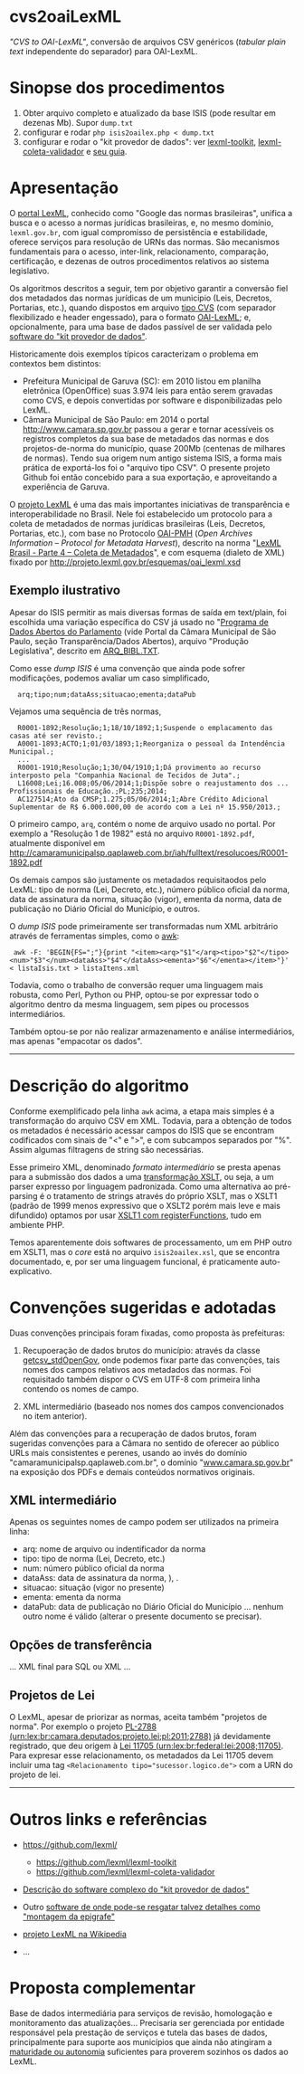 cvs2oaiLexML
============

*"CVS to OAI-LexML"*, conversão de arquivos CSV genéricos (*tabular plain text* independente do separador) para OAI-LexML.

# Sinopse dos procedimentos

  1. Obter arquivo completo e atualizado da base ISIS (pode resultar em dezenas Mb). Supor `dump.txt`
  2. configurar e rodar `php isis2oailex.php < dump.txt`
  3. configurar e rodar o "kit provedor de dados": ver  [lexml-toolkit](https://github.com/lexml/lexml-toolkit), [lexml-coleta-validador](https://github.com/lexml/lexml-coleta-validador) e [seu guia](http://projeto.lexml.gov.br/documentacao/LexML_Brasil-Parte_4a-Kit_Provedor_de_Dados%20v.pdf).

# Apresentação #

O [portal LexML](http://www.lexml.gov.br/), conhecido como "Google das normas brasileiras", unifica a busca e o acesso a normas jurídicas brasileiras, e, no mesmo domínio, `lexml.gov.br`, com igual compromisso de persistência e estabilidade, oferece serviços para  resolução de URNs das normas. São mecanismos fundamentais para o acesso, inter-link, relacionamento, comparação, certificação, e dezenas de outros procedimentos relativos ao sistema legislativo.

Os algoritmos descritos a seguir, tem por objetivo garantir a conversão fiel dos metadados das normas jurídicas de um municipio  (Leis, Decretos, Portarias, etc.), quando dispostos em arquivo [tipo CVS](https://en.wikipedia.org/wiki/Comma-separated_values) (com separador flexibilizado e header engessado), para o formato [OAI-LexML](http://projeto.lexml.gov.br/esquemas/oai_lexml.xsd); e, opcionalmente, para uma base de dados passível de ser validada pelo [software do "kit provedor de dados"](http://projeto.lexml.gov.br/documentacao/LexML_Brasil-Parte_4a-Kit_Provedor_de_Dados%20v.pdf).  

Historicamente dois exemplos típicos caracterizam o problema em contextos bem distintos:
* Prefeitura Municipal de Garuva (SC): em 2010 listou em planilha eletrônica (OpenOffice) suas 3.974 leis para então serem gravadas como CVS, e depois convertidas por software e disponibilizadas pelo LexML.
* Câmara Municipal de São Paulo: em 2014 o portal http://www.camara.sp.gov.br passou a gerar e tornar acessíveis os registros completos da sua base de metadados das normas e dos projetos-de-norma do município, quase 200Mb (centenas de milhares de normas). Tendo sua origem num antigo sistema ISIS, a forma mais prática de exportá-los foi o "arquivo tipo CSV". O presente projeto Github foi então concebido para a sua exportação, e aproveitando a experiência de Garuva.

O [projeto LexML](http://projeto.lexml.gov.br/) é uma das mais importantes iniciativas de transparência e interoperabilidade no Brasil.
Nele foi estabelecido um protocolo para a coleta de metadados de normas jurídicas brasileiras (Leis, Decretos, Portarias, etc.), com base no Protocolo [OAI-PMH](https://pt.wikipedia.org/wiki/OAI-PMH) (*Open Archives Information – Protocol for Metadata Harvest*), descrito na norma "[LexML Brasil - Parte 4 – Coleta de Metadados](http://projeto.lexml.gov.br/documentacao/Parte-4-Coleta-de-Metadados.pdf)", e com esquema (dialeto de  XML) fixado por http://projeto.lexml.gov.br/esquemas/oai_lexml.xsd

## Exemplo ilustrativo 

Apesar do ISIS permitir as mais diversas formas de saída em text/plain, foi escolhida uma variação específica do CSV já usado no "[Programa de Dados Abertos do Parlamento](http://www.camara.sp.gov.br/index.php?option=com_wrapper&view=wrapper&Itemid=219) (vide Portal da Câmara Municipal de São Paulo, seção Transparência/Dados Abertos),  arquivo "Produção Legislativa", descrito em [ARQ_BIBL.TXT](http://www2.camara.sp.gov.br/Dados_abertos/producaoLegislativa/ARQ_BIBL.TXT).

Como esse *dump ISIS* é uma convenção que ainda pode sofrer modificações, podemos avaliar um caso simplificado,

      arq;tipo;num;dataAss;situacao;ementa;dataPub

Vejamos uma sequência de três normas,

      R0001-1892;Resolução;1;18/10/1892;1;Suspende o emplacamento das casas até ser revisto.;
      A0001-1893;ACTO;1;01/03/1893;1;Reorganiza o pessoal da Intendência Municipal.;
      ...
      R0001-1910;Resolução;1;30/04/1910;1;Dá provimento ao recurso interposto pela "Companhia Nacional de Tecidos de Juta".;
      L16008;Lei;16.008;05/06/2014;1;Dispõe sobre o reajustamento dos ... Profissionais de Educação.;PL;235;2014;
      AC127514;Ato da CMSP;1.275;05/06/2014;1;Abre Crédito Adicional Suplementar de R$ 6.000.000,00 de acordo com a Lei nº 15.950/2013.;
      
O primeiro campo, `arq`, contém o nome de arquivo usado no portal. Por exemplo a "Resolução 1 de 1982" está no arquivo `R0001-1892.pdf`, atualmente disponível  em  http://camaramunicipalsp.qaplaweb.com.br/iah/fulltext/resolucoes/R0001-1892.pdf

Os demais campos são justamente os metadados requisitaodos pelo LexML: tipo de norma (Lei, Decreto, etc.), número público oficial da norma, data de assinatura da norma,  situação (vigor), ementa da norma, data de publicação no Diário Oficial do Município, e outros. 

O *dump ISIS* pode primeiramente ser transformadas num XML arbitrário através de ferramentas simples, como o [awk](https://pt.wikipedia.org/wiki/Awk):

     awk -F: 'BEGIN{FS=";"}{print "<item><arq>"$1"</arq><tipo>"$2"</tipo><num>"$3"</num><dataAss>"$4"</dataAss><ementa>"$6"</ementa></item>"}' < listaIsis.txt > listaItens.xml

Todavia, como o trabalho de conversão requer uma linguagem mais robusta, como Perl, Python ou PHP, optou-se por expressar todo o algoritmo dentro da mesma linguagem, sem pipes ou processos intermediários.

Também optou-se por não realizar armazenamento e análise intermediários, mas apenas "empacotar os dados".

----

# Descrição do algoritmo

Conforme exemplificado pela linha `awk` acima, a etapa mais simples é a transformação do arquivo CSV em XML. Todavia, para a obtenção de todos os metadados é necessário acessar campos do ISIS que se encontram codificados com sinais de "<" e ">", e com subcampos separados por "%". Assim algumas filtragens de string são necessárias.

Esse primeiro XML, denominado *formato intermediário* se presta apenas para a submissão dos dados a uma [transformação XSLT](https://en.wikipedia.org/wiki/XSLT), ou seja,  a um parser expresso por linguagem padronizada. Como uma alternativa ao pré-parsing é o tratamento de strings através do próprio XSLT, mas o XSLT1 (padrão de 1999 menos expressivo que o XSLT2 porém mais leve e mais difundido)  optamos por usar [XSLT1 com registerFunctions](https://en.wikibooks.org/wiki/PHP_Programming/XSL/registerPHPFunctions), tudo em ambiente PHP. 

Temos aparentemente dois softwares de processamento, um em PHP outro em XSLT1, mas o *core* está no arquivo `isis2oailex.xsl`, que se encontra documentado, e, por ser uma linguagem funcional, é praticamente auto-explicativo.

# Convenções sugeridas e adotadas
Duas convenções principais foram fixadas, como proposta às prefeituras:

 1. Recupoeração de dados brutos do município: através da classe [getcsv_stdOpenGov](https://github.com/ppKrauss/getcsv_stdOpenGov), onde podemos fixar parte das convenções, tais nomes dos campos relativos aos metadados das normas. Foi requisitado também dispor o CVS em UTF-8 com primeira linha contendo os nomes de campo.

 2. XML intermediário (baseado nos nomes dos campos convencionados no item anterior).

Além das convenções para a recuperação de dados brutos, foram sugeridas convenções para a Câmara no sentido de oferecer ao público URLs mais consistentes e perenes, usando ao invés do domínio "camaramunicipalsp.qaplaweb.com.br", o domínio "www.camara.sp.gov.br" na exposição dos PDFs e demais conteúdos normativos originais.

## XML intermediário

Apenas os seguintes nomes de campo podem ser utilizados na primeira linha:
* arq: nome de arquivo ou indentificador da norma
* tipo: tipo de norma (Lei, Decreto, etc.)
* num: número público oficial da norma
* dataAss: data de assinatura da norma,  ), . 
* situacao: situação (vigor no presente)
* ementa: ementa da norma
* dataPub: data de publicação no Diário Oficial do Município
... nenhum outro nome é válido (alterar o presente documento se precisar).

## Opções de transferência
... XML final para SQL ou XML ...

## Projetos de Lei
O LexML, apesar de priorizar as normas, aceita também "projetos de norma". Por exemplo o projeto [PL-2788 (urn:lex:br:camara.deputados:projeto.lei;pl:2011;2788)](http://www.lexml.gov.br/urn/urn:lex:br:camara.deputados:projeto.lei;pl:2011;2788) já devidamente registrado, que deu origem à [Lei 11705 (urn:lex:br:federal:lei:2008;11705)](http://www.lexml.gov.br/urn/urn:lex:br:federal:lei:2008-06-19;11705). Para expresar esse relacionamento, os metadados da Lei 11705 devem incluir uma tag `<Relacionamento tipo="sucessor.logico.de">` com a URN do projeto de lei.

----

# Outros links e referências 
* https://github.com/lexml/
  * https://github.com/lexml/lexml-toolkit
  * https://github.com/lexml/lexml-coleta-validador

* [Descrição do software complexo do "kit provedor de dados"](http://projeto.lexml.gov.br/documentacao/LexML_Brasil-Parte_4a-Kit_Provedor_de_Dados%20v.pdf) 
* Outro [software de onde pode-se resgatar talvez detalhes como "montagem da epigrafe"](http://sapl.googlecode.com/svn/trunk/SAPLTool.py)
* [projeto LexML na Wikipedia](https://pt.wikipedia.org/wiki/LexML_Brasil) 
* ...

# Proposta complementar

Base de dados intermediária para serviços de revisão, homologação e monitoramento das atualizações... Precisaria ser gerenciada por entidade responsável pela prestação de serviços e tutela das bases de dados, principalmente para suporte aos municípios que ainda não atingiram a [maturidade ou autonomia](http://www.consultas.governoeletronico.gov.br/ConsultasPublicas/contribuicao.do;jsessionid=C13E5697FF43725DB0020A8BD15E77AB?acao=exibir&id=831) suficientes para proverem sozinhos os dados ao LexML.



